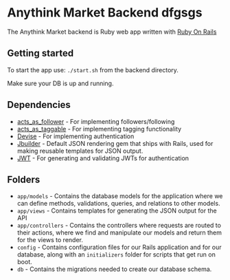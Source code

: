 # Anythink Market Backend dfgsgs

The Anythink Market backend is Ruby web app written with [Ruby On Rails](https://rubyonrails.org/)

## Getting started

To start the app use: `./start.sh` from the backend directory.

Make sure your DB is up and running.

## Dependencies

- [acts_as_follower](https://github.com/tcocca/acts_as_follower) - For implementing followers/following
- [acts_as_taggable](https://github.com/mbleigh/acts-as-taggable-on) - For implementing tagging functionality
- [Devise](https://github.com/plataformatec/devise) - For implementing authentication
- [Jbuilder](https://github.com/rails/jbuilder) - Default JSON rendering gem that ships with Rails, used for making reusable templates for JSON output.
- [JWT](https://github.com/jwt/ruby-jwt) - For generating and validating JWTs for authentication

## Folders

- `app/models` - Contains the database models for the application where we can define methods, validations, queries, and relations to other models.
- `app/views` - Contains templates for generating the JSON output for the API
- `app/controllers` - Contains the controllers where requests are routed to their actions, where we find and manipulate our models and return them for the views to render.
- `config` - Contains configuration files for our Rails application and for our database, along with an `initializers` folder for scripts that get run on boot.
- `db` - Contains the migrations needed to create our database schema.

